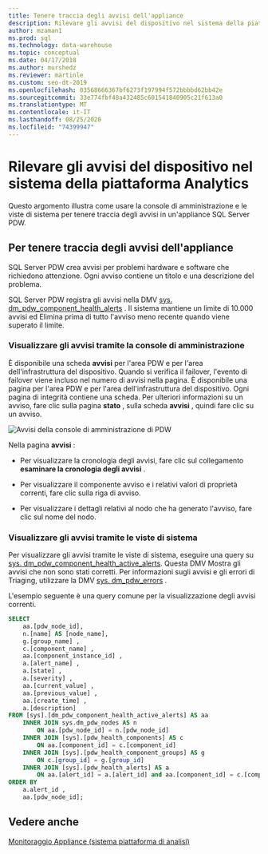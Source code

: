 ```yaml
---
title: Tenere traccia degli avvisi dell'appliance
description: Rilevare gli avvisi del dispositivo nel sistema della piattaforma Analytics.
author: mzaman1
ms.prod: sql
ms.technology: data-warehouse
ms.topic: conceptual
ms.date: 04/17/2018
ms.author: murshedz
ms.reviewer: martinle
ms.custom: seo-dt-2019
ms.openlocfilehash: 03568666367bf6273f197994f572bbbbd62bb42e
ms.sourcegitcommit: 33e774fbf48a432485c601541840905c21f613a0
ms.translationtype: MT
ms.contentlocale: it-IT
ms.lasthandoff: 08/25/2020
ms.locfileid: "74399947"
---
```

# <a name="track-appliance-alerts-in-analytics-platform-system"></a>Rilevare gli avvisi del dispositivo nel sistema della piattaforma Analytics
Questo argomento illustra come usare la console di amministrazione e le viste di sistema per tenere traccia degli avvisi in un'appliance SQL Server PDW.  
  
## <a name="to-track-appliance-alerts"></a>Per tenere traccia degli avvisi dell'appliance  
SQL Server PDW crea avvisi per problemi hardware e software che richiedono attenzione. Ogni avviso contiene un titolo e una descrizione del problema.  
  
SQL Server PDW registra gli avvisi nella DMV [sys. dm_pdw_component_health_alerts](../relational-databases/system-dynamic-management-views/sys-dm-pdw-component-health-alerts-transact-sql.md) . Il sistema mantiene un limite di 10.000 avvisi ed Elimina prima di tutto l'avviso meno recente quando viene superato il limite.  
  
### <a name="view-alerts-by-using-the-admin-console"></a>Visualizzare gli avvisi tramite la console di amministrazione  
È disponibile una scheda **avvisi** per l'area PDW e per l'area dell'infrastruttura del dispositivo. Quando si verifica il failover, l'evento di failover viene incluso nel numero di avvisi nella pagina. È disponibile una pagina per l'area PDW e per l'area dell'infrastruttura del dispositivo. Ogni pagina di integrità contiene una scheda. Per ulteriori informazioni su un avviso, fare clic sulla pagina **stato** , sulla scheda **avvisi** , quindi fare clic su un avviso.  
  
![Avvisi della console di amministrazione di PDW](./media/track-appliance-alerts/SQL_Server_PDW_AdminConsole_AlertsV2.png "SQL_Server_PDW_AdminConsole_AlertsV2")  
  
Nella pagina **avvisi** :  
  
-   Per visualizzare la cronologia degli avvisi, fare clic sul collegamento **esaminare la cronologia degli avvisi** .  
  
-   Per visualizzare il componente avviso e i relativi valori di proprietà correnti, fare clic sulla riga di avviso.  
  
-   Per visualizzare i dettagli relativi al nodo che ha generato l'avviso, fare clic sul nome del nodo.  
  
### <a name="view-alerts-by-using-the-system-views"></a>Visualizzare gli avvisi tramite le viste di sistema  
Per visualizzare gli avvisi tramite le viste di sistema, eseguire una query su [sys. dm_pdw_component_health_active_alerts](../relational-databases/system-dynamic-management-views/sys-dm-pdw-component-health-active-alerts-transact-sql.md). Questa DMV Mostra gli avvisi che non sono stati corretti. Per informazioni sugli avvisi e gli errori di Triaging, utilizzare la DMV [sys. dm_pdw_errors](../relational-databases/system-dynamic-management-views/sys-dm-pdw-errors-transact-sql.md) .  
  
L'esempio seguente è una query comune per la visualizzazione degli avvisi correnti.  
  
```sql  
SELECT   
    aa.[pdw_node_id],  
    n.[name] AS [node_name],  
    g.[group_name] ,  
    c.[component_name] ,  
    aa.[component_instance_id] ,   
    a.[alert_name] ,  
    a.[state] ,  
    a.[severity] ,  
    aa.[current_value] ,  
    aa.[previous_value] ,  
    aa.[create_time] ,  
    a.[description]   
FROM [sys].[dm_pdw_component_health_active_alerts] AS aa  
    INNER JOIN sys.dm_pdw_nodes AS n   
        ON aa.[pdw_node_id] = n.[pdw_node_id]  
    INNER JOIN [sys].[pdw_health_components] AS c   
        ON aa.[component_id] = c.[component_id]  
    INNER JOIN [sys].[pdw_health_component_groups] AS g   
        ON c.[group_id] = g.[group_id]  
    INNER JOIN [sys].[pdw_health_alerts] AS a   
        ON aa.[alert_id] = a.[alert_id] and aa.[component_id] = c.[component_id]  
ORDER BY  
    a.alert_id ,  
    aa.[pdw_node_id];  
```  
  
## <a name="see-also"></a>Vedere anche  
<!-- MISSING LINKS [Common Metadata Query Examples &#40;SQL Server PDW&#41;](../sqlpdw/common-metadata-query-examples-sql-server-pdw.md)  -->
[Monitoraggio Appliance &#40;sistema piattaforma di analisi&#41;](appliance-monitoring.md)  
  

